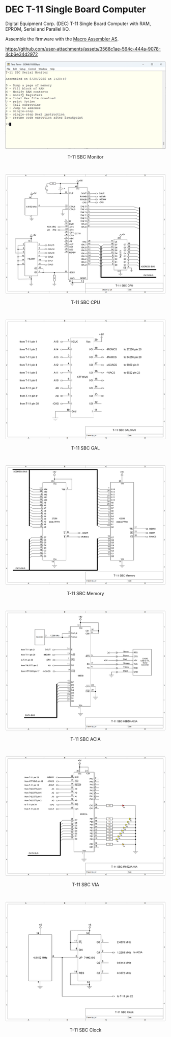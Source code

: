 # DEC T-11 Single Board Computer
Digital Equipment Corp. (DEC) T-11 Single Board Computer with RAM, EPROM, Serial and Parallel I/O.

Assemble the firmware with the [Macro Assembler AS](http://john.ccac.rwth-aachen.de:8000/as/).

https://github.com/user-attachments/assets/3568c1ae-564c-444a-9078-4cb6e34d2972

<p align="center"><img src="/images/monitor.png"/>
<p align="center">T-11 SBC Monitor</p><br>
<p align="center"><img src="/images/T-11 SBC CPU.png"/>
<p align="center">T-11 SBC CPU</p><br>
<p align="center"><img src="/images/T-11 SBC GAL.png"/>
<p align="center">T-11 SBC GAL</p><br>
<p align="center"><img src="/images/T-11 SBC Memory.png"/>
<p align="center">T-11 SBC Memory</p><br>
<p align="center"><img src="/images/T-11 SBC ACIA.png"/>
<p align="center">T-11 SBC ACIA</p><br>
<p align="center"><img src="/images/T-11 SBC VIA.png"/>
<p align="center">T-11 SBC VIA</p><br>
<p align="center"><img src="/images/T-11 SBC Clock.png"/>
<p align="center">T-11 SBC Clock</p><br>
